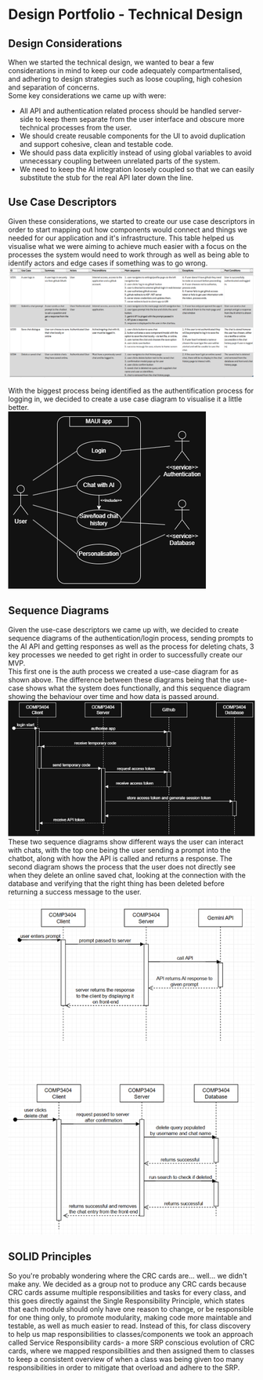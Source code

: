# Design Portfolio - Technical Design

## Design Considerations
When we started the technical design, we wanted to bear a few considerations in mind to keep our code adequately compartmentalised, and adhering to design strategies such as loose coupling, high cohesion and separation of concerns.\
Some key considerations we came up with were:
- All API and authentication related process should be handled server-side to keep them separate from the user interface and obscure more technical processes from the user.
- We should create reusable components for the UI to avoid duplication and support cohesive, clean and testable code.
- We should pass data explicitly instead of using global variables to avoid unnecessary coupling between unrelated parts of the system.
- We need to keep the AI integration loosely coupled so that we can easily substitute the stub for the real API later down the line.

## Use Case Descriptors
Given these considerations, we started to create our use case descriptors in order to start mapping out how components would connect and things we needed for our application and it's infrastructure. This table helped us visualise what we were aiming to achieve much easier with a focus on the processes the system would need to work through as well as being able to identify actors and edge cases if something was to go wrong.
![use-case-descriptor-table](diagrams/use-case-descriptors.png)

With the biggest process being identified as the authentification process for logging in, we decided to create a use case diagram to visualise it a little better.\
![use-case-auth](diagrams/use-case.drawio.png)

## Sequence Diagrams
Given the use-case descriptors we came up with, we decided to create sequence diagrams of the authentication/login process, sending prompts to the AI API and getting responses as well as the process for deleting chats, 3 key processes we needed to get right in order to successfully create our MVP.\
This first one is the auth process we created a use-case diagram for as shown above. The difference between these diagrams being that the use-case shows what the system does functionally, and this sequence diagram showing the behaviour over time and how data is passed around.
![login-sequence-diagram](diagrams/login-sequence.png)\
These two sequence diagrams show different ways the user can interact with chats, with the top one being the user sending a prompt into the chatbot, along with how the API is called and returns a response. The second diagram shows the process that the user does not directly see when they delete an online saved chat, looking at the connection with the database and verifying that the right thing has been deleted before returning a success message to the user.
![user-chat-interaction-sequence-diagrams](diagrams/user-chat-interaction-sequence.png)

## SOLID Principles
So you're probably wondering where the CRC cards are... well... we didn't make any. We decided as a group not to produce any CRC cards because CRC cards assume multiple responsibilities and tasks for every class, and this goes directly against the Single Responsibility Principle, which states that each module should only have one reason to change, or be responsible for one thing only, to promote modularity, making code more maintable and testable, as well as much easier to read. Instead of this, for class discovery to help us map responsibilities to classes/components we took an approach called Service Responsibility cards- a more SRP conscious evolution of CRC cards, where we mapped responsibilities and then assigned them to classes to keep a consistent overview of when a class was being given too many responsibilities in order to mitigate that overload and adhere to the SRP.
